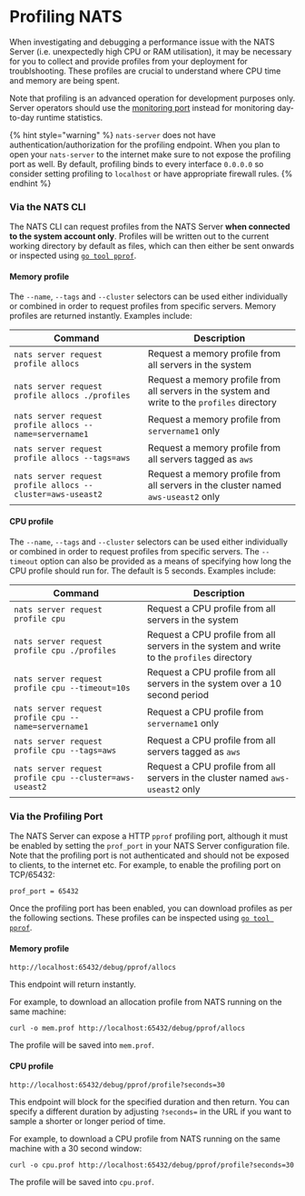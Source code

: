 # Profiling NATS

When investigating and debugging a performance issue with the NATS Server (i.e. unexpectedly high CPU or RAM utilisation), it may be necessary for you to collect and provide profiles from your deployment for troublshooting. These profiles are crucial to understand where CPU time and memory are being spent.

Note that profiling is an advanced operation for development purposes only. Server operators should use the [monitoring port](/running-a-nats-service/nats_admin/monitoring) instead for monitoring day-to-day runtime statistics.

{% hint style="warning" %}
`nats-server` does not have authentication/authorization for the profiling endpoint. When you plan to open your `nats-server` to the internet make sure to not expose the profiling port as well. By default, profiling binds to every interface `0.0.0.0` so consider setting profiling to `localhost` or have appropriate firewall rules.
{% endhint %}

### Via the NATS CLI

The NATS CLI can request profiles from the NATS Server **when connected to the system account only**. Profiles will be written out to the current working directory by default as files, which can then either be sent onwards or inspected using [`go tool pprof`](https://pkg.go.dev/net/http/pprof).

#### Memory profile

The `--name`, `--tags` and `--cluster` selectors can be used either individually or combined in order to request profiles from specific servers. Memory profiles are returned instantly. Examples include:

| Command                                                    | Description                                                                                   |
|------------------------------------------------------------|-----------------------------------------------------------------------------------------------|
| `nats server request profile allocs`                       | Request a memory profile from all servers in the system                                       |
| `nats server request profile allocs ./profiles`            | Request a memory profile from all servers in the system and write to the `profiles` directory |
| `nats server request profile allocs --name=servername1`    | Request a memory profile from `servername1` only                                              |
| `nats server request profile allocs --tags=aws`            | Request a memory profile from all servers tagged as `aws`                                     |
| `nats server request profile allocs --cluster=aws-useast2` | Request a memory profile from all servers in the cluster named `aws-useast2` only             |

#### CPU profile

The `--name`, `--tags` and `--cluster` selectors can be used either individually or combined in order to request profiles from specific servers. The `--timeout` option can also be provided as a means of specifying how long the CPU profile should run for. The default is 5 seconds. Examples include:

| Command                                                    | Description                                                                                |
|------------------------------------------------------------|--------------------------------------------------------------------------------------------|
| `nats server request profile cpu`                          | Request a CPU profile from all servers in the system                                       |
| `nats server request profile cpu ./profiles`               | Request a CPU profile from all servers in the system and write to the `profiles` directory |
| `nats server request profile cpu --timeout=10s`            | Request a CPU profile from all servers in the system over a 10 second period               |
| `nats server request profile cpu --name=servername1`       | Request a CPU profile from `servername1` only                                              |
| `nats server request profile cpu --tags=aws`               | Request a CPU profile from all servers tagged as `aws`                                     |
| `nats server request profile cpu --cluster=aws-useast2`    | Request a CPU profile from all servers in the cluster named `aws-useast2` only             |

### Via the Profiling Port

The NATS Server can expose a HTTP `pprof` profiling port, although it must be enabled by setting the `prof_port` in your NATS Server configuration file. Note that the profiling port is not authenticated and should not be exposed to clients, to the internet etc. For example, to enable the profiling port on TCP/65432:

```
prof_port = 65432
```

Once the profiling port has been enabled, you can download profiles as per the following sections. These profiles can be inspected using [`go tool pprof`](https://pkg.go.dev/net/http/pprof).

#### Memory profile

`http://localhost:65432/debug/pprof/allocs`

This endpoint will return instantly.

For example, to download an allocation profile from NATS running on the same machine:

```shell
curl -o mem.prof http://localhost:65432/debug/pprof/allocs
```

The profile will be saved into `mem.prof`.

#### CPU profile

`http://localhost:65432/debug/pprof/profile?seconds=30`

This endpoint will block for the specified duration and then return. You can specify a different duration by adjusting `?seconds=` in the URL if you want to sample a shorter or longer period of time.

For example, to download a CPU profile from NATS running on the same machine with a 30 second window:

```shell
curl -o cpu.prof http://localhost:65432/debug/pprof/profile?seconds=30
```

The profile will be saved into `cpu.prof`.


